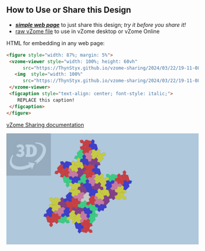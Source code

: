 
## How to Use or Share this Design

 - [***simple web page***](<https://ThynStyx.github.io/vzome-sharing/2024/03/22/19-11-08-Tile_1_1_Supercluster_from_key/>) to just share this design; *try it before you share it!*
 - [raw vZome file](<https://raw.githubusercontent.com/ThynStyx/vzome-sharing/main/2024/03/22/19-11-08-Tile_1_1_Supercluster_from_key/Tile_1_1_Supercluster_from_key.vZome>) to use in vZome desktop or vZome Online
 
 HTML for embedding in any web page:
 ```html
<figure style="width: 87%; margin: 5%">
  <vzome-viewer style="width: 100%; height: 60vh"
       src="https://ThynStyx.github.io/vzome-sharing/2024/03/22/19-11-08-Tile_1_1_Supercluster_from_key/Tile_1_1_Supercluster_from_key.vZome" >
    <img  style="width: 100%"
       src="https://ThynStyx.github.io/vzome-sharing/2024/03/22/19-11-08-Tile_1_1_Supercluster_from_key/Tile_1_1_Supercluster_from_key.png" >
  </vzome-viewer>
  <figcaption style="text-align: center; font-style: italic;">
     REPLACE this caption!
  </figcaption>
</figure>
 ```

[vZome Sharing documentation](https://vzome.github.io/vzome/sharing.html#how-it-works)

![Image](<Tile_1_1_Supercluster_from_key.png>)

